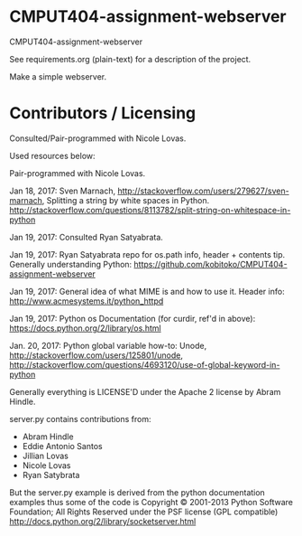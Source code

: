 CMPUT404-assignment-webserver
=============================

CMPUT404-assignment-webserver

See requirements.org (plain-text) for a description of the project.

Make a simple webserver.

Contributors / Licensing
========================

Consulted/Pair-programmed with Nicole Lovas.

Used resources below:

Pair-programmed with Nicole Lovas.

Jan 18, 2017: Sven Marnach, http://stackoverflow.com/users/279627/sven-marnach, Splitting a string by white spaces in Python. http://stackoverflow.com/questions/8113782/split-string-on-whitespace-in-python

Jan 19, 2017: Consulted Ryan Satyabrata.

Jan 19, 2017: Ryan Satyabrata repo for os.path info, header + contents tip. Generally understanding Python: https://github.com/kobitoko/CMPUT404-assignment-webserver 

Jan 19, 2017: General idea of what MIME is and how to use it. Header info: http://www.acmesystems.it/python_httpd

Jan 19, 2017: Python os Documentation (for curdir, ref'd in above): https://docs.python.org/2/library/os.html

Jan. 20, 2017: Python global variable how-to: Unode, http://stackoverflow.com/users/125801/unode, http://stackoverflow.com/questions/4693120/use-of-global-keyword-in-python

Generally everything is LICENSE'D under the Apache 2 license by Abram Hindle.

server.py contains contributions from:

* Abram Hindle
* Eddie Antonio Santos
* Jillian Lovas
* Nicole Lovas
* Ryan Satybrata

But the server.py example is derived from the python documentation
examples thus some of the code is Copyright © 2001-2013 Python
Software Foundation; All Rights Reserved under the PSF license (GPL
compatible) http://docs.python.org/2/library/socketserver.html

